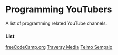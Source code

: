 # Programming YouTubers
A list of programming related YouTube channels.

### List
[freeCodeCamp.org](https://www.youtube.com/channel/UC8butISFwT-Wl7EV0hUK0BQ)
[Traversy Media](https://www.youtube.com/user/TechGuyWeb)
[Telmo Sempaio](https://www.youtube.com/channel/UCADAkBGiLWIPkCu8D1R1M6g)
